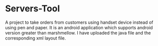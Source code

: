 # Servers-Tool
A project to take orders from customers using handset device instead of using pen and paper.
It is an android application which supports android version greater than marshmellow.
I have uploaded the java file and the corresponding xml layout file.
